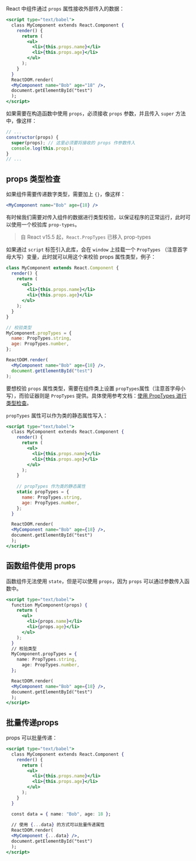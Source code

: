 React 中组件通过 `props` 属性接收外部传入的数据：

```jsx
<script type="text/babel">
  class MyComponent extends React.Component {
    render() {
      return (
        <ul>
          <li>{this.props.name}</li>
          <li>{this.props.age}</li>
        </ul>
      );
    }
  }
  ReactDOM.render(
  <MyComponent name="Bob" age="18" />,
  document.getElementById("test")
  );
</script>
```

如果需要在构造函数中使用 `props`，必须接收  `props` 参数，并且传入 `super` 方法中，像这样：

```jsx
// ...
constructor(props) {
  super(props); // 这里必须要将接收的 props 作参数传入
  console.log(this.props);
}
// ...
```



## props 类型检查

如果组件需要传递数字类型，需要加上 `{}`，像这样：

```jsx
<MyComponent name="Bob" age={18} />
```

有时候我们需要对传入组件的数据进行类型校验，以保证程序的正常运行，此时可以使用一个校验库 `prop-types`。

> 自 React v15.5 起，`React.PropTypes` 已移入 prop-types

如果通过 `script` 标签引入此库，会在 `window` 上挂载一个 `PropTypes` （注意首字母大写）变量，此时就可以用这个来校验 props 属性类型，例子：

```jsx
class MyComponent extends React.Component {
  render() {
    return (
      <ul>
        <li>{this.props.name}</li>
        <li>{this.props.age}</li>
      </ul>
    );
  }
}

// 校验类型
MyComponent.propTypes = {
  name: PropTypes.string,
  age: PropTypes.number,
};

ReactDOM.render(
  <MyComponent name="Bob" age={18} />,
  document.getElementById("test")
);
```

要想校验 `props` 属性类型，需要在组件类上设置 `propTypes`属性（注意首字母小写），而验证器则是 `PropTypes` 提供。具体使用参考文档：[使用 PropTypes 进行类型检查](https://react.docschina.org/docs/typechecking-with-proptypes.html)。

`propTypes` 属性可以作为类的静态属性写入：

```jsx
<script type="text/babel">
  class MyComponent extends React.Component {
    render() {
      return (
        <ul>
          <li>{this.props.name}</li>
          <li>{this.props.age}</li>
        </ul>
      );
    }
		
    // propTypes 作为类的静态属性
    static propTypes = {
      name: PropTypes.string,
      age: PropTypes.number,
    };
  }

  ReactDOM.render(
  <MyComponent name="Bob" age={18} />,
  document.getElementById("test") 
  );
</script>
```



## 函数组件使用 props

函数组件无法使用 `state`，但是可以使用 `props`，因为 `props` 可以通过参数传入函数中。

```jsx
<script type="text/babel">
  function MyComponent(props) {
    return (
      <ul>
        <li>{props.name}</li>
        <li>{props.age}</li>
      </ul>
    );
  }
  // 校验类型
  MyComponent.propTypes = {
    name: PropTypes.string,
      age: PropTypes.number,
  };

  ReactDOM.render(
  <MyComponent name="Bob" age={18} />,
  document.getElementById("test")
  );
</script>
```

 

## 批量传递props

props 可以批量传递：

```jsx
<script type="text/babel">
  class MyComponent extends React.Component {
    render() {
      return (
        <ul>
          <li>{this.props.name}</li>
          <li>{this.props.age}</li>
        </ul>
      );
    }
  }

  const data = { name: "Bob", age: 18 };
	
  // 使用 {...data} 的方式可以批量传递属性
  ReactDOM.render(
  <MyComponent {...data} />,
  document.getElementById("test")
  );
</script>
```

